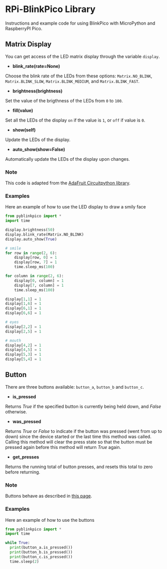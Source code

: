# RPi-BlinkPico Library

Instructions and example code for using BlinkPico with MicroPython and RaspberryPI Pico.


## Matrix Display

You can get access of the LED matrix display through the variable `display`.

* **blink_rate(rate=None)**

Choose the blink rate of the LEDs from these options: `Matrix.NO_BLINK`, `Matrix.BLINK_SLOW`, `Matrix.BLINK_MEDIUM`, and `Matrix.BLINK_FAST`.
    
* **brightness(brightness)**

Set the value of the brigthness of the LEDs from `0` to `100`.

* **fill(value)**

Set all the LEDs of the display `on` if the value is `1`, or `off` if value is `0`.

* **show(self)**

Update the LEDs of the display.

* **auto_show(show=False)**

Automatically update the LEDs of the display upon changes.


### Note

This code is adapted from the [AdaFruit Circuitpython library](https://github.com/adafruit/Adafruit_CircuitPython_HT16K33).



### Examples

Here an example of how to use the LED display to draw a smily face

```py
from pyblinkpico import *
import time

display.brightness(50)
display.blink_rate(Matrix.NO_BLINK)
display.auto_show(True)

# smile
for row in range(2, 6):
    display[row, 0] = 1
    display[row, 7] = 1
    time.sleep_ms(100)

for column in range(2, 6):
    display[0, column] = 1
    display[7, column] = 1
    time.sleep_ms(100)

display[1,1] = 1
display[1,6] = 1
display[6,1] = 1
display[6,6] = 1

# eyes
display[2,2] = 1
display[2,5] = 1

# mouth
display[4,2] = 1
display[4,5] = 1
display[5,3] = 1
display[5,4] = 1
```

## Button

There are three buttons available: `button_a`, `button_b` and `button_c`.

* **is_pressed**

Returns _True_ if the specified button is currently being held down, and _False_ otherwise.

* **was_pressed**

Returns _True_ or _False_ to indicate if the button was pressed (went from up to down) since the device started or the last time this method was called. Calling this method will clear the press state so that the button must be pressed again before this method will return _True_ again.

* **get_presses**

Returns the running total of button presses, and resets this total to zero before returning.


### Note

Buttons behave as described in [this page](https://microbit-micropython.readthedocs.io/en/v1.0.1/button.html).


### Examples

Here an example of how to use the buttons

```py
from pyblinkpico import *
import time

while True:
  print(button_a.is_pressed())
  print(button_b.is_pressed())
  print(button_c.is_pressed())
  time.sleep(2)
```

